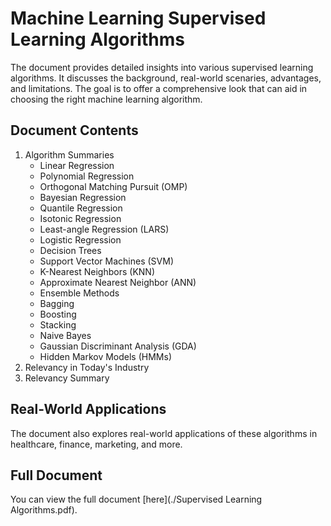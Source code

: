 # Machine Learning Supervised Learning Algorithms

The document provides detailed insights into various supervised learning algorithms. It discusses the background, real-world scenaries, advantages, and limitations. The goal is to offer a comprehensive look that can aid in choosing the right machine learning algorithm.

## Document Contents

1. Algorithm Summaries
    - Linear Regression
    - Polynomial Regression
    - Orthogonal Matching Pursuit (OMP)
    - Bayesian Regression
    - Quantile Regression
    - Isotonic Regression
    - Least-angle Regression (LARS)
    - Logistic Regression
    - Decision Trees
    - Support Vector Machines (SVM)
    - K-Nearest Neighbors (KNN)
    - Approximate Nearest Neighbor (ANN)
    - Ensemble Methods
    - Bagging
    - Boosting
    - Stacking
    - Naive Bayes
    - Gaussian Discriminant Analysis (GDA)
    - Hidden Markov Models (HMMs)
2. Relevancy in Today's Industry
3. Relevancy Summary

## Real-World Applications

The document also explores real-world applications of these algorithms in healthcare, finance, marketing, and more.

## Full Document

You can view the full document [here](./Supervised Learning Algorithms.pdf).
